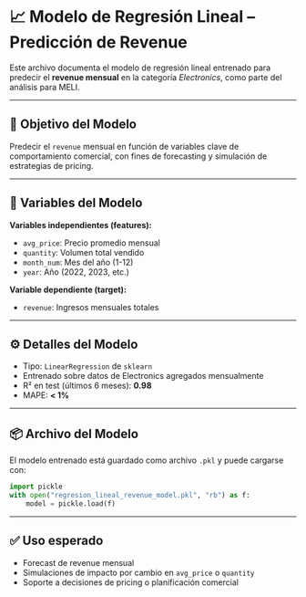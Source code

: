 
# 📈 Modelo de Regresión Lineal – Predicción de Revenue

Este archivo documenta el modelo de regresión lineal entrenado para predecir el **revenue mensual** en la categoría *Electronics*, como parte del análisis para MELI.

---

## 🎯 Objetivo del Modelo

Predecir el `revenue` mensual en función de variables clave de comportamiento comercial, con fines de forecasting y simulación de estrategias de pricing.

---

## 🧾 Variables del Modelo

**Variables independientes (features):**

- `avg_price`: Precio promedio mensual
- `quantity`: Volumen total vendido
- `month_num`: Mes del año (1-12)
- `year`: Año (2022, 2023, etc.)

**Variable dependiente (target):**

- `revenue`: Ingresos mensuales totales

---

## ⚙️ Detalles del Modelo

- Tipo: `LinearRegression` de `sklearn`
- Entrenado sobre datos de Electronics agregados mensualmente
- R² en test (últimos 6 meses): **0.98**
- MAPE: **< 1%**

---

## 📦 Archivo del Modelo

El modelo entrenado está guardado como archivo `.pkl` y puede cargarse con:

```python
import pickle
with open("regresion_lineal_revenue_model.pkl", "rb") as f:
    model = pickle.load(f)
```

---

## ✅ Uso esperado

- Forecast de revenue mensual
- Simulaciones de impacto por cambio en `avg_price` o `quantity`
- Soporte a decisiones de pricing o planificación comercial

